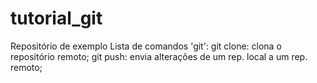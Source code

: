 # tutorial_git
Repositório de exemplo
Lista de comandos 'git':
git clone: clona o repositório remoto;
git push: envia alterações de um rep. local a um rep. remoto;
